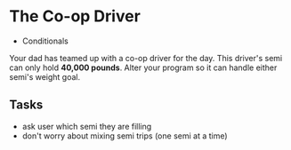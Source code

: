 # The Co-op Driver

- Conditionals

Your dad has teamed up with a co-op driver for the day. This driver's semi can only hold __40,000 pounds__. Alter your program so it can handle either semi's weight goal.

## Tasks

- ask user which semi they are filling
- don't worry about mixing semi trips (one semi at a time)